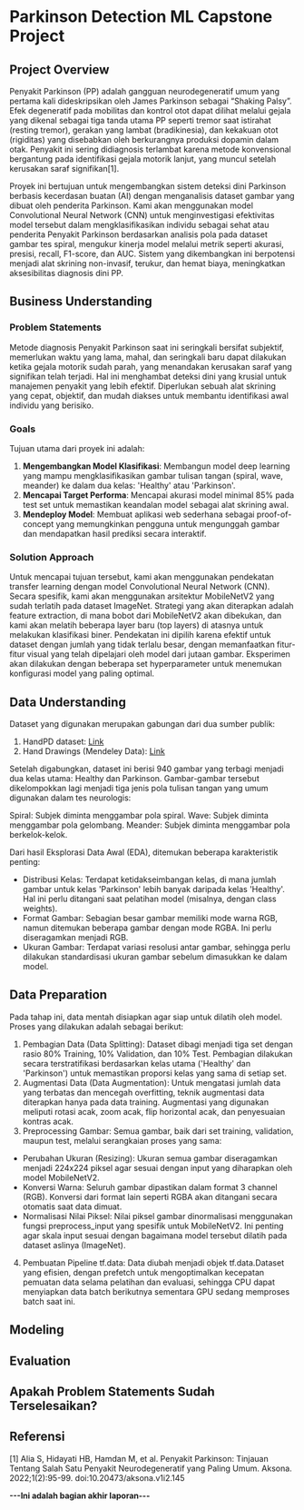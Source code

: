 # Parkinson Detection ML Capstone Project

## Project Overview
Penyakit Parkinson (PP) adalah gangguan neurodegeneratif umum yang pertama kali dideskripsikan oleh James Parkinson sebagai “Shaking Palsy”. Efek degeneratif pada mobilitas dan kontrol otot dapat dilihat melalui gejala yang dikenal sebagai tiga tanda utama PP seperti tremor saat istirahat (resting tremor), gerakan yang lambat (bradikinesia), dan kekakuan otot (rigiditas) yang disebabkan oleh berkurangnya produksi dopamin dalam otak. Penyakit ini sering didiagnosis terlambat karena metode konvensional bergantung pada identifikasi gejala motorik lanjut, yang muncul setelah kerusakan saraf signifikan[1]. 

Proyek ini bertujuan untuk mengembangkan sistem deteksi dini Parkinson berbasis kecerdasan buatan (AI) dengan menganalisis dataset gambar yang dibuat oleh penderita Parkinson. Kami akan menggunakan model Convolutional Neural Network (CNN) untuk menginvestigasi efektivitas model tersebut dalam mengklasifikasikan individu sebagai sehat atau penderita Penyakit Parkinson berdasarkan analisis pola pada dataset gambar tes spiral, mengukur kinerja model melalui metrik seperti akurasi, presisi, recall, F1-score, dan AUC. Sistem yang dikembangkan ini berpotensi menjadi alat skrining non-invasif, terukur, dan hemat biaya, meningkatkan aksesibilitas diagnosis dini PP.


## Business Understanding
### Problem Statements
Metode diagnosis Penyakit Parkinson saat ini seringkali bersifat subjektif, memerlukan waktu yang lama, mahal, dan seringkali baru dapat dilakukan ketika gejala motorik sudah parah, yang menandakan kerusakan saraf yang signifikan telah terjadi. Hal ini menghambat deteksi dini yang krusial untuk manajemen penyakit yang lebih efektif. Diperlukan sebuah alat skrining yang cepat, objektif, dan mudah diakses untuk membantu identifikasi awal individu yang berisiko.

### Goals
Tujuan utama dari proyek ini adalah:

1. **Mengembangkan Model Klasifikasi**: Membangun model deep learning yang mampu mengklasifikasikan gambar tulisan tangan (spiral, wave, meander) ke dalam dua kelas: 'Healthy' atau 'Parkinson'.
3. **Mencapai Target Performa**: Mencapai akurasi model minimal 85% pada test set untuk memastikan keandalan model sebagai alat skrining awal.
4. **Mendeploy Model**: Membuat aplikasi web sederhana sebagai proof-of-concept yang memungkinkan pengguna untuk mengunggah gambar dan mendapatkan hasil prediksi secara interaktif.

### Solution Approach
Untuk mencapai tujuan tersebut, kami akan menggunakan pendekatan transfer learning dengan model Convolutional Neural Network (CNN). Secara spesifik, kami akan menggunakan arsitektur MobileNetV2 yang sudah terlatih pada dataset ImageNet. Strategi yang akan diterapkan adalah feature extraction, di mana bobot dari MobileNetV2 akan dibekukan, dan kami akan melatih beberapa layer baru (top layers) di atasnya untuk melakukan klasifikasi biner. Pendekatan ini dipilih karena efektif untuk dataset dengan jumlah yang tidak terlalu besar, dengan memanfaatkan fitur-fitur visual yang telah dipelajari oleh model dari jutaan gambar. Eksperimen akan dilakukan dengan beberapa set hyperparameter untuk menemukan konfigurasi model yang paling optimal.

## Data Understanding
Dataset yang digunakan merupakan gabungan dari dua sumber publik:

1. HandPD dataset: [Link](https://wwwp.fc.unesp.br/~papa/pub/datasets/Handpd/)
2. Hand Drawings (Mendeley Data): [Link](https://data.mendeley.com/datasets/fd5wd6wmdj/1)

Setelah digabungkan, dataset ini berisi 940 gambar yang terbagi menjadi dua kelas utama: Healthy dan Parkinson. Gambar-gambar tersebut dikelompokkan lagi menjadi tiga jenis pola tulisan tangan yang umum digunakan dalam tes neurologis:

Spiral: Subjek diminta menggambar pola spiral.
Wave: Subjek diminta menggambar pola gelombang.
Meander: Subjek diminta menggambar pola berkelok-kelok.

Dari hasil Eksplorasi Data Awal (EDA), ditemukan beberapa karakteristik penting:

* Distribusi Kelas: Terdapat ketidakseimbangan kelas, di mana jumlah gambar untuk kelas 'Parkinson' lebih banyak daripada kelas 'Healthy'. Hal ini perlu ditangani saat pelatihan model (misalnya, dengan class weights).
* Format Gambar: Sebagian besar gambar memiliki mode warna RGB, namun ditemukan beberapa gambar dengan mode RGBA. Ini perlu diseragamkan menjadi RGB.
* Ukuran Gambar: Terdapat variasi resolusi antar gambar, sehingga perlu dilakukan standardisasi ukuran gambar sebelum dimasukkan ke dalam model.

## Data Preparation
Pada tahap ini, data mentah disiapkan agar siap untuk dilatih oleh model. Proses yang dilakukan adalah sebagai berikut:

1. Pembagian Data (Data Splitting): Dataset dibagi menjadi tiga set dengan rasio 80% Training, 10% Validation, dan 10% Test. Pembagian dilakukan secara terstratifikasi berdasarkan kelas utama ('Healthy' dan 'Parkinson') untuk memastikan proporsi kelas yang sama di setiap set.
2. Augmentasi Data (Data Augmentation): Untuk mengatasi jumlah data yang terbatas dan mencegah overfitting, teknik augmentasi data diterapkan hanya pada data training. Augmentasi yang digunakan meliputi rotasi acak, zoom acak, flip horizontal acak, dan penyesuaian kontras acak.
3. Preprocessing Gambar: Semua gambar, baik dari set training, validation, maupun test, melalui serangkaian proses yang sama:
  * Perubahan Ukuran (Resizing): Ukuran semua gambar diseragamkan menjadi 224x224 piksel agar sesuai dengan input yang diharapkan oleh model MobileNetV2.
  * Konversi Warna: Seluruh gambar dipastikan dalam format 3 channel (RGB). Konversi dari format lain seperti RGBA akan ditangani secara otomatis saat data dimuat.
  * Normalisasi Nilai Piksel: Nilai piksel gambar dinormalisasi menggunakan fungsi preprocess_input yang spesifik untuk MobileNetV2. Ini penting agar skala input sesuai dengan bagaimana model tersebut dilatih pada dataset aslinya (ImageNet).
4. Pembuatan Pipeline tf.data: Data diubah menjadi objek tf.data.Dataset yang efisien, dengan prefetch untuk mengoptimalkan kecepatan pemuatan data selama pelatihan dan evaluasi, sehingga CPU dapat menyiapkan data batch berikutnya sementara GPU sedang memproses batch saat ini.


## Modeling

## Evaluation

## Apakah Problem Statements Sudah Terselesaikan?

## Referensi
[1] Alia S, Hidayati HB, Hamdan M, et al. Penyakit Parkinson: Tinjauan Tentang Salah Satu Penyakit Neurodegeneratif yang Paling Umum. Aksona. 2022;1(2):95-99. doi:10.20473/aksona.v1i2.145

**---Ini adalah bagian akhir laporan---**
